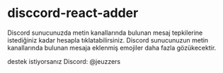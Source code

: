 # disccord-react-adder
Discord sunucunuzda metin kanallarında bulunan mesaj tepkilerine istediğiniz kadar hesapla tıklatabilirsiniz.
Discord sunucunuzun metin kanallarında bulunan mesaja eklenmiş emojiler daha fazla gözükecektir.

destek istiyorsanız
Discord: @jeuzzers
